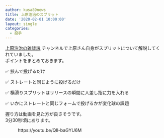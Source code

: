 ```yaml
---
author: kusa89news
title: 上原浩治のスプリット
date: '2020-02-01 10:00:00'
layout: single
categories:
  - 投手
---
```


[上原浩治の雑談魂](https://www.youtube.com/channel/UCGynN2H7DcNjpN7Qng4dZmg) チャンネルで上原さん自身がスプリットについて解説してくれていました。  
ポイントをまとめておきます。

✅ 挟んで投げるだけ

✅ ストレートと同じように投げるだけ

✅ 横滑りスプリットはリリースの瞬間に人差し指に力を入れる

✅ いかにストレートと同じフォームで投げるかが変化球の課題

握り方は動画を見た方が良さそうです。  
3分30秒頃にあります。

<figure class="wp-block-embed-youtube wp-block-embed is-type-video is-provider-youtube wp-embed-aspect-16-9 wp-has-aspect-ratio">

<div class="wp-block-embed__wrapper">https://youtu.be/QIl-baGYU6M</div>

</figure>